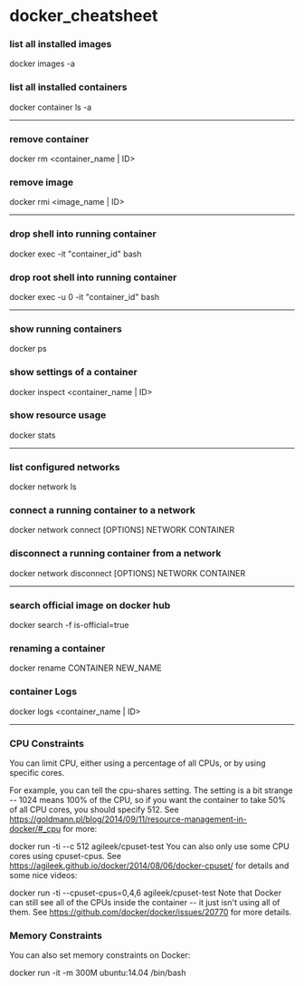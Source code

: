 # docker_cheatsheet

### list all installed images
docker images -a

### list all installed containers
docker container ls -a

---

### remove container
docker rm <container_name | ID>

### remove image
docker rmi <image_name | ID>

---

### drop shell into running container
docker exec -it "container_id" bash

### drop root shell into running container
docker exec -u 0 -it "container_id" bash

---

### show running containers
docker ps

### show settings of a container
docker inspect <container_name | ID>

### show resource usage
docker stats

---

### list configured networks
docker network ls

### connect a running container to a network
docker network connect [OPTIONS] NETWORK CONTAINER

### disconnect a running container from a network
docker network disconnect [OPTIONS] NETWORK CONTAINER

---

### search official image on docker hub
docker search -f is-official=true <searchterm>
  
### renaming a container
docker rename CONTAINER NEW_NAME

### container Logs
docker logs <container_name | ID>

---

### CPU Constraints
You can limit CPU, either using a percentage of all CPUs, or by using specific cores.

For example, you can tell the cpu-shares setting. The setting is a bit strange -- 1024 means 100% of the CPU, so if you want the container to take 50% of all CPU cores, you should specify 512. See https://goldmann.pl/blog/2014/09/11/resource-management-in-docker/#_cpu for more:

docker run -ti --c 512 agileek/cpuset-test
You can also only use some CPU cores using cpuset-cpus. See https://agileek.github.io/docker/2014/08/06/docker-cpuset/ for details and some nice videos:

docker run -ti --cpuset-cpus=0,4,6 agileek/cpuset-test
Note that Docker can still see all of the CPUs inside the container -- it just isn't using all of them. See https://github.com/docker/docker/issues/20770 for more details.

### Memory Constraints
You can also set memory constraints on Docker:

docker run -it -m 300M ubuntu:14.04 /bin/bash

